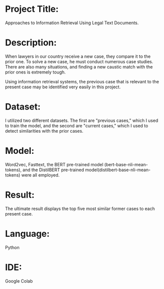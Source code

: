 # Project Title:
Approaches to Information Retrieval Using Legal Text Documents.
# Description:
When lawyers in our country receive a new case, they compare it to the prior one. To solve a new case, he must conduct numerous case studies. There are also many situations, and finding a new caustic match with the prior ones is extremely tough.

Using information retrieval systems, the previous case that is relevant to the present case may be identified very easily in this project.

# Dataset:
I utilized two different datasets. The first are "previous cases," which I used to train the model, and the second are "current cases," which I used to detect similarities with the prior cases.

# Model:
Word2vec, Fasttext, the BERT pre-trained model (bert-base-nli-mean-tokens), and the DistilBERT pre-trained model(distilbert-base-nli-mean-tokens) were all employed.

# Result:
The ultimate result displays the top five most similar former cases to each present case.

# Language: 
 Python

# IDE: 
Google Colab




